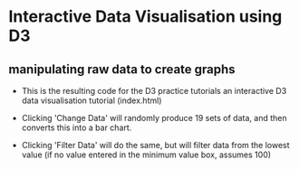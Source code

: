 # Interactive Data Visualisation using D3

## manipulating raw data to create graphs

- This is the resulting code for the D3 practice tutorials an interactive D3 data visualisation tutorial (index.html)

- Clicking 'Change Data' will randomly produce 19 sets of data, and then converts this into a bar chart.

- Clicking 'Filter Data' will do the same, but will filter data from the lowest value (if no value entered in the minimum value box, assumes 100)

